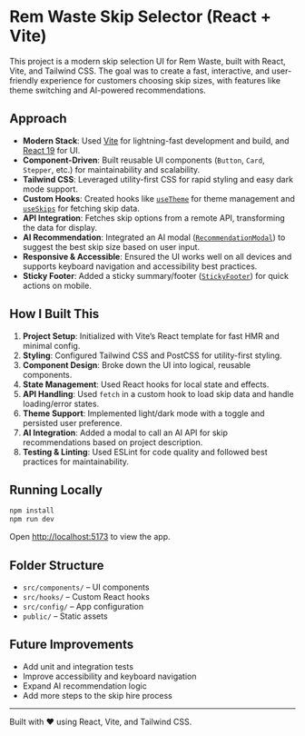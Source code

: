 # Rem Waste Skip Selector (React + Vite)

This project is a modern skip selection UI for Rem Waste, built with React, Vite, and Tailwind CSS. The goal was to create a fast, interactive, and user-friendly experience for customers choosing skip sizes, with features like theme switching and AI-powered recommendations.

## Approach

- **Modern Stack**: Used [Vite](https://vitejs.dev/) for lightning-fast development and build, and [React 19](https://react.dev/) for UI.
- **Component-Driven**: Built reusable UI components (`Button`, `Card`, `Stepper`, etc.) for maintainability and scalability.
- **Tailwind CSS**: Leveraged utility-first CSS for rapid styling and easy dark mode support.
- **Custom Hooks**: Created hooks like [`useTheme`](src/hooks/useTheme.js) for theme management and [`useSkips`](src/hooks/useSkips.js) for fetching skip data.
- **API Integration**: Fetches skip options from a remote API, transforming the data for display.
- **AI Recommendation**: Integrated an AI modal ([`RecommendationModal`](src/components/RecommendationModal.jsx)) to suggest the best skip size based on user input.
- **Responsive & Accessible**: Ensured the UI works well on all devices and supports keyboard navigation and accessibility best practices.
- **Sticky Footer**: Added a sticky summary/footer ([`StickyFooter`](src/components/StickyFooter.jsx)) for quick actions on mobile.

## How I Built This

1. **Project Setup**: Initialized with Vite’s React template for fast HMR and minimal config.
2. **Styling**: Configured Tailwind CSS and PostCSS for utility-first styling.
3. **Component Design**: Broke down the UI into logical, reusable components.
4. **State Management**: Used React hooks for local state and effects.
5. **API Handling**: Used `fetch` in a custom hook to load skip data and handle loading/error states.
6. **Theme Support**: Implemented light/dark mode with a toggle and persisted user preference.
7. **AI Integration**: Added a modal to call an AI API for skip recommendations based on project description.
8. **Testing & Linting**: Used ESLint for code quality and followed best practices for maintainability.

## Running Locally

```sh
npm install
npm run dev
```

Open [http://localhost:5173](http://localhost:5173) to view the app.

## Folder Structure

- `src/components/` – UI components
- `src/hooks/` – Custom React hooks
- `src/config/` – App configuration
- `public/` – Static assets

## Future Improvements

- Add unit and integration tests
- Improve accessibility and keyboard navigation
- Expand AI recommendation logic
- Add more steps to the skip hire process

---

Built with ❤️ using React, Vite, and Tailwind CSS.